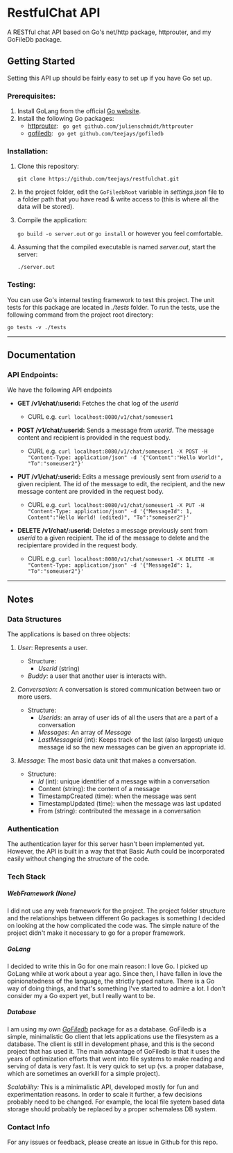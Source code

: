 # RestfulChat API

A RESTful chat API based on Go's net/http package, httprouter, and my GoFileDb package.

## Getting Started
Setting this API up should be fairly easy to set up if you have Go set up. 
### Prerequisites:
1) Install GoLang from the official [Go website](https://golang.org/).
2) Install the following Go packages:
	* [httprouter](https://github.com/julienschmidt/httprouter): ``` go get github.com/julienschmidt/httprouter```
	* [gofiledb](https://github.com/teejays/gofiledb): ``` go get github.com/teejays/gofiledb```
    
    

### Installation:
1) Clone this repository: 

	```git clone https://github.com/teejays/restfulchat.git```
    
2) In the project folder, edit the ```GoFiledbRoot``` variable in _settings.json_ file to a folder path that you have read & write access to (this is where all the data will be stored).

3) Compile the application: 

	```go build -o server.out``` or ```go install``` or however you feel comfortable.
4) Assuming that the compiled executable is named _server.out_, start the server:
	
    ```./server.out```  

### Testing:

You can use Go's internal testing framework to test this project. The unit tests for this package are located in _./tests_ folder. To run the tests, use the following command from the project root directory:

```go tests -v ./tests```

---

## Documentation
### API Endpoints:

We have the following API endpoints
* **GET /v1/chat/:userid:** Fetches the chat log of the _userid_	 	
	* CURL e.g. ```curl localhost:8080/v1/chat/someuser1```


* **POST /v1/chat/:userid:** Sends a message from _userid_. The message content and recipient is provided in the request body. 
	* CURL e.g. ```curl localhost:8080/v1/chat/someuser1 -X POST -H "Content-Type: application/json" -d '{"Content":"Hello World!", "To":"someuser2"}'```


* **PUT /v1/chat/:userid:** Edits a message previously sent from _userid_ to a given recipient. The id of the message to edit, the recipient, and the new message content are provided in the request body. 
	* CURL e.g. ```curl localhost:8080/v1/chat/someuser1 -X PUT -H "Content-Type: application/json" -d '{"MessageId": 1, Content":"Hello World! (edited)", "To":"someuser2"}'```

* **DELETE /v1/chat/:userid:** Deletes a message previously sent from _userid_ to a given recipient. The id of the message to delete and the recipientare provided in the request body. 
	* CURL e.g. ```curl localhost:8080/v1/chat/someuser1 -X DELETE -H "Content-Type: application/json" -d '{"MessageId": 1, "To":"someuser2"}'```



---
## Notes
### Data Structures
The applications is based on three objects:
1) _User_: Represents a user.
    * Structure:
    	* _UserId_ (string)
    * _Buddy_: a user that another user is interacts with.


2) _Conversation_: A conversation is stored communication between two or more users.
	* Structure: 
		* _UserIds_: an array of user ids of all the users that are a part of a conversation
		* _Messages_: An array of _Message_
		* _LastMessageId_ (int): Keeps track of the last (also largest) unique message id so the new messages can be given an appropriate id.


3) _Message_: The most basic data unit that makes a conversation.
	* Structure:
		* _Id_ (int): unique identifier of a message within a conversation
		* Content (string): the content of a message
		* TimestampCreated (time): when the message was sent
		* TimestampUpdated (time): when the message was last updated
		* From (string): contributed the message in a conversation

### Authentication
The authentication layer for this server hasn't been implemented yet. However, the API is built in a way that that Basic Auth could be incorporated easily without changing the structure of the code.

### Tech Stack

##### WebFramework (None)
I did not use any web framework for the project. The project folder structure and the relationships between different Go packages is something I decided on looking at the how complicated the code was. The simple nature of the project didn't make it necessary to go for a proper framework.

##### GoLang
I decided to write this in Go for one main reason: I love Go. I picked up GoLang while at work about a year ago. Since then, I have fallen in love the opinionatedness of the language, the strictly typed nature. There is a Go way of doing things, and that's something I've started to admire a lot. I don't consider my a Go expert yet, but I really want to be.

##### Database
I am using my own [_GoFiledb_](https://github.com/teejays/gofiledb) package for as a database. GoFiledb is a simple, minimalistic Go client that lets applications use the filesystem as a database. The client is still in development phase, and this is the second project that has used it. The main advantage of GoFiledb is that it uses the years of optimization efforts that went into file systems to make reading and serving of data is very fast. It is very quick to set up (vs. a proper database, which are sometimes an overkill for a simple project). 

_Scalability:_
This is a minimalistic API, developed mostly for fun and experimentation reasons. In order to scale it further, a few decisions probably need to be changed. For example, the local file syetem based data storage should probably be replaced by a proper schemaless DB system.


### Contact Info
For any issues or feedback, please create an issue in Github for this repo.
